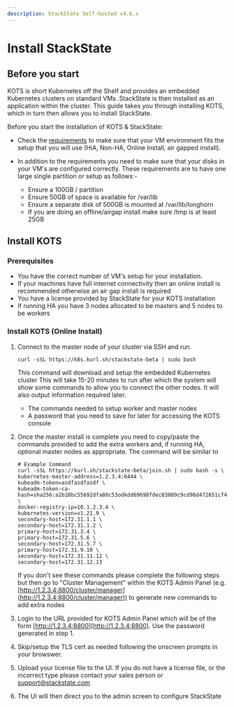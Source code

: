 ```yaml
---
description: StackState Self-hosted v4.6.x
---
```


# Install StackState

## Before you start

KOTS is short  Kubernetes off the Shelf and provides an embedded Kubernetes clusters on standard VMs. StackState is then installed as an application within the cluster. This guide takes you through installing KOTS, which in turn then allows you to install StackState.

Before you start the installation of KOTS & StackState:

* Check the [requirements](/setup/install-stackstate/requirements.md#kots) to make sure that your VM environment fits the setup that you will use (HiA, Non-HA, Online Install, air gapped install).
* In addition to the requirements you need to make sure that your disks in your VM's are configured correctly. These requirements are to have one large single partition or setup as follows:-

  - Ensure a 100GB / partition
  - Ensure 50GB of space is available for /var/lib
  - Ensure a separate disk of 500GB is mounted at /var/lib/longhorn
  - If you are doing an offline/airgap install make sure /tmp is at least 25GB

## Install KOTS

### Prerequisites
  - You have the correct number of VM's setup for your installation.
  - If your machines have full internet connectivity then an online install is recommended otherwise an air gap install is required
  - You have a license provided by StackState for your KOTS installation
  - If running HA you have 3 nodes allocated to be masters and 5 nodes to be workers

### Install KOTS (Online Install)


  1. Connect to the master node of your cluster via SSH and run. 
      
      `curl -sSL https://k8s.kurl.sh/stackstate-beta | sudo bash`

      This command will download and setup the embedded Kubernetes cluster
      This will take 15-20 minutes to run after which the system will show some commands to allow you to connect the other nodes. It will also output information required later. 

        - The commands needed to setup worker and master nodes
        - A password that you need to save for later for accessing the KOTS console
 
  2. Once the master install is complete you need to copy/paste the commands provided to add the extra workers and, if running HA, optional master nodes as appropriate. The command will be similar to
   
     ```
     # Example Command
     curl -sSL https://kurl.sh/stackstate-beta/join.sh | sudo bash -s \
     kubernetes-master-address=1.2.3.4:6444 \
     kubeadm-token=asdfasdfasdf \
     kubeadm-token-ca-hash=sha256:a1b10bc55692dfa88c53odkdd69698fdec03009c9cd96d472851cf43f0a \
     docker-registry-ip=10.1.2.3.4 \
     kubernetes-version=v1.21.9 \
     secondary-host=172.31.1.1 \
     secondary-host=172.31.1.2 \
     primary-host=172.31.3.4 \
     primary-host=172.31.5.6 \
     secondary-host=172.31.5.7 \
     primary-host=172.31.9.10 \
     secondary-host=172.31.11.12 \
     secondary-host=172.31.12.13
     ```  
  
     If you don't see these commands please complete the following steps but then go to "Cluster Management" within the KOTS Admin Panel (e.g. [http://1.2.3.4:8800/cluster/manager](http://1.2.3.4:8800/cluster/manager)) to generate new commands to add extra nodes

  3. Login to the URL provided for KOTS Admin Panel which will be of the form [http://1.2.3.4:8800](http://1.2.3.4:8800). Use the password generated in step 1.

  4. Skip/setup the TLS cert as needed following the onscreen prompts in your browswer.

  5. Upload your license file to the UI. If you do not have a license file, or the incorrect type please contact your sales person or <support@stackstate.com>

  6. The UI will then direct you to the admin screen to configure StackState
   


